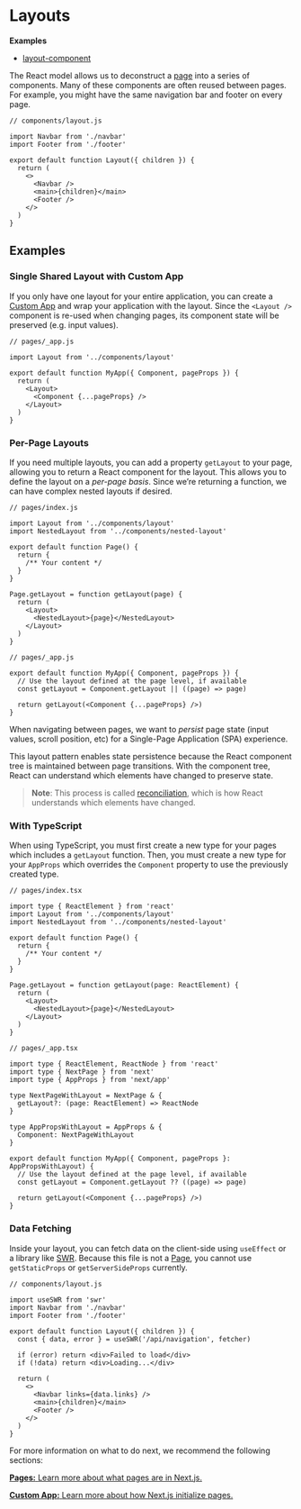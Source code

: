 # Layouts

**Examples**

- [layout-component](https://github.com/vercel/next.js/tree/canary/examples/layout-component)

The React model allows us to deconstruct a [page](/docs/basic-features/pages.md) into a series of components. Many of these components are often reused between pages. For example, you might have the same navigation bar and footer on every page.

    // components/layout.js

    import Navbar from './navbar'
    import Footer from './footer'

    export default function Layout({ children }) {
      return (
        <>
          <Navbar />
          <main>{children}</main>
          <Footer />
        </>
      )
    }

## Examples

### Single Shared Layout with Custom App

If you only have one layout for your entire application, you can create a [Custom App](/docs/advanced-features/custom-app.md) and wrap your application with the layout. Since the `<Layout />` component is re-used when changing pages, its component state will be preserved (e.g. input values).

    // pages/_app.js

    import Layout from '../components/layout'

    export default function MyApp({ Component, pageProps }) {
      return (
        <Layout>
          <Component {...pageProps} />
        </Layout>
      )
    }

### Per-Page Layouts

If you need multiple layouts, you can add a property `getLayout` to your page, allowing you to return a React component for the layout. This allows you to define the layout on a _per-page basis_. Since we’re returning a function, we can have complex nested layouts if desired.

    // pages/index.js

    import Layout from '../components/layout'
    import NestedLayout from '../components/nested-layout'

    export default function Page() {
      return {
        /** Your content */
      }
    }

    Page.getLayout = function getLayout(page) {
      return (
        <Layout>
          <NestedLayout>{page}</NestedLayout>
        </Layout>
      )
    }

    // pages/_app.js

    export default function MyApp({ Component, pageProps }) {
      // Use the layout defined at the page level, if available
      const getLayout = Component.getLayout || ((page) => page)

      return getLayout(<Component {...pageProps} />)
    }

When navigating between pages, we want to *persist* page state (input values, scroll position, etc) for a Single-Page Application (SPA) experience.

This layout pattern enables state persistence because the React component tree is maintained between page transitions. With the component tree, React can understand which elements have changed to preserve state.

> **Note**: This process is called [reconciliation](https://reactjs.org/docs/reconciliation.html), which is how React understands which elements have changed.

### With TypeScript

When using TypeScript, you must first create a new type for your pages which includes a `getLayout` function. Then, you must create a new type for your `AppProps` which overrides the `Component` property to use the previously created type.

    // pages/index.tsx

    import type { ReactElement } from 'react'
    import Layout from '../components/layout'
    import NestedLayout from '../components/nested-layout'

    export default function Page() {
      return {
        /** Your content */
      }
    }

    Page.getLayout = function getLayout(page: ReactElement) {
      return (
        <Layout>
          <NestedLayout>{page}</NestedLayout>
        </Layout>
      )
    }

    // pages/_app.tsx

    import type { ReactElement, ReactNode } from 'react'
    import type { NextPage } from 'next'
    import type { AppProps } from 'next/app'

    type NextPageWithLayout = NextPage & {
      getLayout?: (page: ReactElement) => ReactNode
    }

    type AppPropsWithLayout = AppProps & {
      Component: NextPageWithLayout
    }

    export default function MyApp({ Component, pageProps }: AppPropsWithLayout) {
      // Use the layout defined at the page level, if available
      const getLayout = Component.getLayout ?? ((page) => page)

      return getLayout(<Component {...pageProps} />)
    }

### Data Fetching

Inside your layout, you can fetch data on the client-side using `useEffect` or a library like [SWR](https://swr.vercel.app/). Because this file is not a [Page](/docs/basic-features/pages.md), you cannot use `getStaticProps` or `getServerSideProps` currently.

    // components/layout.js

    import useSWR from 'swr'
    import Navbar from './navbar'
    import Footer from './footer'

    export default function Layout({ children }) {
      const { data, error } = useSWR('/api/navigation', fetcher)

      if (error) return <div>Failed to load</div>
      if (!data) return <div>Loading...</div>

      return (
        <>
          <Navbar links={data.links} />
          <main>{children}</main>
          <Footer />
        </>
      )
    }

For more information on what to do next, we recommend the following sections:

[**Pages:** <span class="small">Learn more about what pages are in Next.js.</span>](/docs/basic-features/pages.md)

[**Custom App:** <span class="small">Learn more about how Next.js initialize pages.</span>](/docs/advanced-features/custom-app.md)
